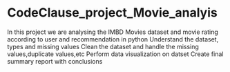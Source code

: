 # CodeClause_project_Movie_analyis
In this project we are analysing the IMBD Movies dataset and movie rating according to user and recommendation in python
Understand the dataset, types and missing values
Clean the dataset and handle the missing values,duplicate values,etc
Perform data visualization on datset
Create final summary report with conclusions
